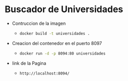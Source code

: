 # Buscador de Universidades
- Contruccion de la imagen 
    -   ```sh
        docker build -t universidades .
        ```

- Creacion del contenedor en el puerto 8097
    -   ```sh
        docker run -d -p 8094:80 universidades
        ```

- link de la Pagina
    -   ```sh
        http://localhost:8094/
        ```
